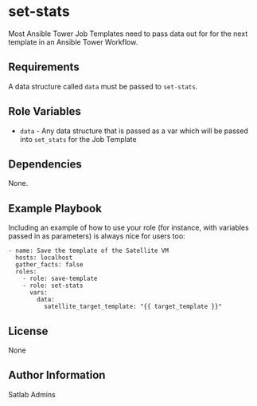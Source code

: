 set-stats
=========

Most Ansible Tower Job Templates need to pass data out for for the next template in an Ansible Tower Workflow.

Requirements
------------

A data structure called `data` must be passed to `set-stats`.

Role Variables
--------------

* `data` - Any data structure that is passed as a var which will be passed into `set_stats` for the Job Template

Dependencies
------------

None.

Example Playbook
----------------

Including an example of how to use your role (for instance, with variables passed in as parameters) is always nice for users too:

    - name: Save the template of the Satellite VM
      hosts: localhost
      gather_facts: false
      roles:
        - role: save-template
        - role: set-stats
          vars:
            data:
              satellite_target_template: "{{ target_template }}"


License
-------

None

Author Information
------------------

Satlab Admins
